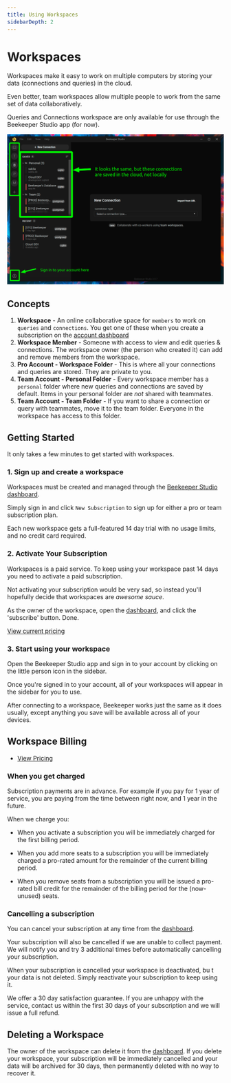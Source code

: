 ```yaml
---
title: Using Workspaces
sidebarDepth: 2
---
```


# Workspaces

Workspaces make it easy to work on multiple computers by storing your data (connections and queries) in the cloud.

Even better, team workspaces allow multiple people to work from the same set of data collaboratively.

Queries and Connections workspace are only available for use through the Beekeeper Studio app (for now).

![Workspaces preview](../assets/img/workspace-preview.png)

## Concepts

1. **Workspace** - An online collaborative space for `members` to work on `queries` and `connections`. You get one of these when you create a subscription on the [account dashboard](https://app.beekeeperstudio.io)
2. **Workspace Member** - Someone with access to view and edit queries & connections. The workspace owner (the person who created it) can add and remove members from the workspace.
1. **Pro Account - Workspace Folder** - This is where all your connections and queries are stored. They are private to you.
2. **Team Account - Personal Folder** - Every workspace member has a `personal` folder where new queries and connections are saved by default. Items in your personal folder are *not* shared with teammates.
3. **Team Account - Team Folder** - If you want to share a connection or query with teammates, move it to the team folder. Everyone in the workspace has access to this folder.

## Getting Started

It only takes a few minutes to get started with workspaces. 

### 1. Sign up and create a workspace

Workspaces must be created and managed through the [Beekeeper Studio dashboard][dashboard].

Simply sign in and click `New Subscription` to sign up for either a pro or team subscription plan.

Each new workspace gets a full-featured 14 day trial with no usage limits, and no credit card required.

### 2. Activate Your Subscription

Workspaces is a paid service. To keep using your workspace past 14 days you need to activate a paid subscription.

Not activating your subscription would be very sad, so instead you'll hopefully decide that workspaces are *awesome sauce*. 

As the owner of the workspace, open the [dashboard][dashboard], and click the 'subscribe' button. Done.

[View current pricing](https://beekeeperstudio.io/pricing)

### 3. Start using your workspace

Open the Beekeeper Studio app and sign in to your account by clicking on the little person icon in the sidebar.

Once you're signed in to your account, all of your workspaces will appear in the sidebar for you to use.

After connecting to a workspace, Beekeeper works just the same as it does usually, except anything you save will be available across all of your devices.


## Workspace Billing

- [View Pricing](https://beekeeperstudio.io/pricing)

### When you get charged

Subscription payments are in advance. For example if you pay for 1 year of service, you are paying from the time between right now, and 1 year in the future.

When we charge you:

- When you activate a subscription you will be immediately charged for the first billing period.

- When you add more seats to a subscription you will be immediately charged a pro-rated amount for the remainder of the current billing period.

- When you remove seats from a subscription you will be issued a pro-rated bill credit for the remainder of the billing period for the (now-unused) seats.

### Cancelling a subscription

You can cancel your subscription at any time from the [dashboard][dashboard].

Your subscription will also be cancelled if we are unable to collect payment. We will notify you and try 3 additional times before automatically cancelling your subscription.

When your subscription is cancelled your workspace is deactivated, bu t your data is not deleted. Simply reactivate your subscription to keep using it.

We offer a 30 day satisfaction guarantee. If you are unhappy with the service, contact us within the first 30 days of your subscription and we will issue a full refund.

## Deleting a Workspace

The owner of the workspace can delete it from the [dashboard][dashboard]. If you delete your workspace, your subscription will be immediately cancelled and your data will be archived for 30 days, then permanently deleted with no way to recover it.



[dashboard]: https://app.beekeeperstudio.io
